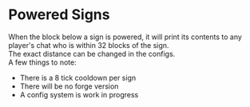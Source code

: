 # Powered Signs

When the block below a sign is powered, it will print its contents to any player's chat who is within 32 blocks of the sign.\
The exact distance can be changed in the configs.\
A few things to note:
- There is a 8 tick cooldown per sign
- There will be no forge version
- A config system is work in progress


